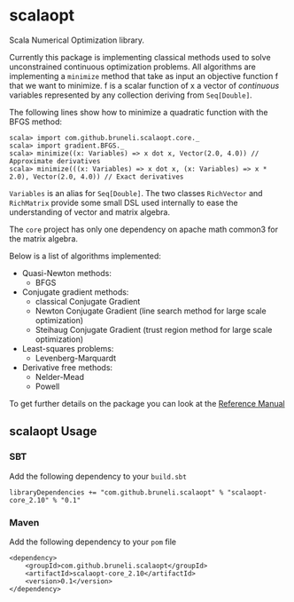 scalaopt
========

Scala Numerical Optimization library.

Currently this package is implementing classical methods used to solve unconstrained continuous 
optimization problems. All algorithms are implementing a `minimize` method that take as input an
objective function f that we want to minimize. f is a scalar function of x a vector of _continuous_
variables represented by any collection deriving from `Seq[Double]`.

The following lines show how to minimize a quadratic function with the BFGS method:

    scala> import com.github.bruneli.scalaopt.core._
    scala> import gradient.BFGS._
    scala> minimize((x: Variables) => x dot x, Vector(2.0, 4.0)) // Approximate derivatives
    scala> minimize(((x: Variables) => x dot x, (x: Variables) => x * 2.0), Vector(2.0, 4.0)) // Exact derivatives

`Variables` is an alias for `Seq[Double]`. The two classes `RichVector` and `RichMatrix` provide
some small DSL used internally to ease the understanding of vector and matrix algebra.

The `core` project has only one dependency on apache math common3 for the matrix algebra.

Below is a list of algorithms implemented:

* Quasi-Newton methods: 
    * BFGS
* Conjugate gradient methods: 
    * classical Conjugate Gradient
    * Newton Conjugate Gradient (line search method for large scale optimization)
    * Steihaug Conjugate Gradient (trust region method for large scale optimization)
* Least-squares problems:
    * Levenberg-Marquardt
* Derivative free methods:
    * Nelder-Mead
    * Powell
    
To get further details on the package you can look at the [Reference Manual](http://bruneli.github.io/scalaopt/#com.github.bruneli.scalaopt.core.package)

scalaopt Usage
--------------

### SBT

Add the following dependency to your `build.sbt`

    libraryDependencies += "com.github.bruneli.scalaopt" % "scalaopt-core_2.10" % "0.1"

### Maven

Add the following dependency to your `pom` file

    <dependency>
        <groupId>com.github.bruneli.scalaopt</groupId>
        <artifactId>scalaopt-core_2.10</artifactId>
        <version>0.1</version>
    </dependency>